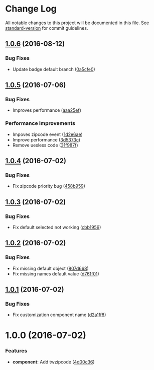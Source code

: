 # Change Log

All notable changes to this project will be documented in this file. See [standard-version](https://github.com/conventional-changelog/standard-version) for commit guidelines.

<a name="1.0.6"></a>
## [1.0.6](https://github.com/CasperLaiTW/vue-twzipcode/compare/v1.0.5...v1.0.6) (2016-08-12)


### Bug Fixes

* Update badge default branch ([0a5cfe0](https://github.com/CasperLaiTW/vue-twzipcode/commit/0a5cfe0))



<a name="1.0.5"></a>
## [1.0.5](https://github.com/CasperLaiTW/vue-twzipcode/compare/v1.0.4...v1.0.5) (2016-07-06)


### Bug Fixes

* Improves performance ([aaa25ef](https://github.com/CasperLaiTW/vue-twzipcode/commit/aaa25ef))


### Performance Improvements

* Impoves zipcode event ([1d2e6ae](https://github.com/CasperLaiTW/vue-twzipcode/commit/1d2e6ae))
* Improve performance ([3d5373c](https://github.com/CasperLaiTW/vue-twzipcode/commit/3d5373c))
* Remove uesless code ([31f987f](https://github.com/CasperLaiTW/vue-twzipcode/commit/31f987f))



<a name="1.0.4"></a>
## [1.0.4](https://github.com/CasperLaiTW/vue-twzipcode/compare/v1.0.3...v1.0.4) (2016-07-02)


### Bug Fixes

* Fix zipcode priority bug ([458b959](https://github.com/CasperLaiTW/vue-twzipcode/commit/458b959))



<a name="1.0.3"></a>
## [1.0.3](https://github.com/CasperLaiTW/vue-twzipcode/compare/v1.0.2...v1.0.3) (2016-07-02)


### Bug Fixes

* Fix default selected not working ([cbb1959](https://github.com/CasperLaiTW/vue-twzipcode/commit/cbb1959))



<a name="1.0.2"></a>
## [1.0.2](https://github.com/CasperLaiTW/vue-twzipcode/compare/v1.0.1...v1.0.2) (2016-07-02)


### Bug Fixes

* Fix missing default object ([807d668](https://github.com/CasperLaiTW/vue-twzipcode/commit/807d668))
* Fix missing names default value ([d761f01](https://github.com/CasperLaiTW/vue-twzipcode/commit/d761f01))



<a name="1.0.1"></a>
## [1.0.1](https://github.com/CasperLaiTW/vue-twzipcode/compare/v1.0.0...v1.0.1) (2016-07-02)


### Bug Fixes

* Fix customization component name ([d2a1ff8](https://github.com/CasperLaiTW/vue-twzipcode/commit/d2a1ff8))



<a name="1.0.0"></a>
# 1.0.0 (2016-07-02)


### Features

* **component:** Add twzipcode ([4d00c36](https://github.com/CasperLaiTW/vue-twzipcode/commit/4d00c36))
